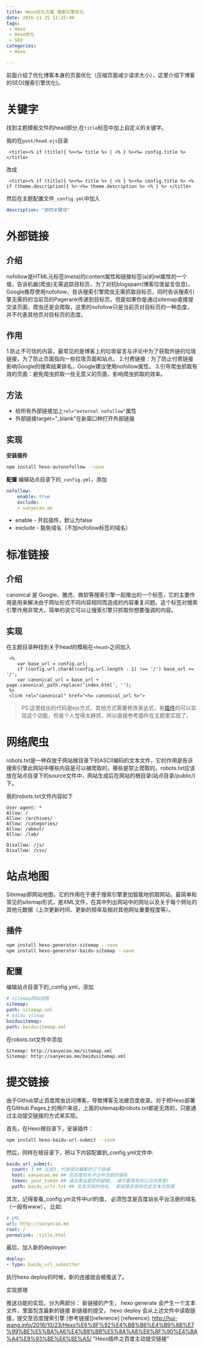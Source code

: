 ```yaml
---
title: Hexo优化方案 搜索引擎优化
date: 2016-11-25 11:25:46
tags:
 - Hexo
 - Hexo优化
 - SEO
categories:
 - Hexo

---
```


前面介绍了优化博客本身的页面优化（压缩页面减少请求大小），这里介绍下博客的SEO(搜索引擎优化)。
<!--more-->
# 关键字

找到主题模板文件的head部分,在`title`标签中加上自定义的关键字。

我的在`post/head.ejs`目录

```
 <title><% if (title){ %><%= title %> | <% } %><%= config.title %></title>
```
改成

```
 <title><% if (title){ %><%= title %> | <% } %><%= config.title %> <% if (theme.description){ %>-<%= theme.description %> <% } %> </title>

```
然后在主题配置文件`_config.yml`中加入
``` yml
description: "你的关键词"
```
# 外部链接
## 介绍
nofollow是HTML元标签(meta)的content属性和链接标签(a)的rel属性的一个值，告诉机器(爬虫)无需追踪目标页，为了对抗blogspam(博客垃圾留言信息)，Google推荐使用nofollow，告诉搜索引擎爬虫无需抓取目标页，同时告诉搜索引擎无需将的当前页的Pagerank传递到目标页。但是如果你是通过sitemap直接提交该页面，爬虫还是会爬取，这里的nofollow只是当前页对目标页的一种态度，并不代表其他页对目标页的态度。

## 作用
1.防止不可信的内容，最常见的是博客上的垃圾留言与评论中为了获取外链的垃圾链接，为了防止页面指向一些拉圾页面和站点。
2.付费链接：为了防止付费链接影响Google的搜索结果排名，Google建议使用nofollow属性。
3.引导爬虫抓取有效的页面：避免爬虫抓取一些无意义的页面，影响爬虫抓取的效率。

## 方法
* 给所有外部链接加上`rel="external nofollow"`属性
* 外部链接target="_blank"在新窗口种打开外部链接

## 实现

**安装插件**
```bash
npm install hexo-autonofollow --save
```
**配置**
编辑站点目录下的`_config.yml`，添加
``` yml
nofollow:
    enable: true
    exclude:
    - sanyecao.me
```
* enable - 开启插件，默认为false
* exclude - 豁免域名（不加nofollow标签的域名）

# 标准链接

## 介绍
canonical 是 Google、雅虎、微软等搜索引擎一起推出的一个标签，它的主要作用是用来解决由于网址形式不同内容相同而造成的内容重复问题。这个标签对搜索引擎作用非常大，简单的说它可以让搜索引擎只抓取你想要强调的内容。

## 实现
在主题目录种找到关于head的模板在`<head>`之间加入
```
 <% 
    var base_url = config.url;
    if (config.url.charAt(config.url.length - 1) !== '/') base_url += '/';
    var canonical_url = base_url + page.canonical_path.replace('index.html', '');
 %>
 <link rel="canonical" href="<%= canonical_url %>">
```
> PS:这里给出的代码是ejs方式，其他方式需要修改表达式，有[插件][canonical-plugin]的可以实现这个功能，但是个人觉得太麻烦，所以直接参考插件在主题里实现了。

[canonical-plugin]:   https://github.com/HyunSeob/hexo-auto-canonical "hexo-auto-canonical"

# 网络爬虫

robots.txt是一种存放于网站根目录下的ASCII编码的文本文件，它的作用是告诉搜索引擎此网站中哪些内容是可以被爬取的，哪些是禁止爬取的。robots.txt应该放在站点目录下的source文件中，网站生成后在网站的根目录(站点目录/public/)下。

我的robots.txt文件内容如下
```
User-agent: *
Allow: /
Allow: /archives/
Allow: /categories/
Allow: /about/
Allow: /lab/

Disallow: /js/
Disallow: /css/
```

# 站点地图

Sitemap即网站地图，它的作用在于便于搜索引擎更加智能地抓取网站。最简单和常见的sitemap形式，是XML文件，在其中列出网站中的网址以及关于每个网址的其他元数据（上次更新时间、更新的频率及相对其他网址重要程度等）。

## 插件
```bash
npm install hexo-generator-sitemap --save
npm install hexo-generator-baidu-sitemap --save
```
## 配置

编辑站点目录下的_config.yml，添加
```yml
# sitemap网站地图
sitemap:
path: sitemap.xml
# baidu stimap
baidusitemap:
path: baidusitemap.xml
```
在robots.txt文件中添加
```
Sitemap: http://sanyecao.me/sitemap.xml
Sitemap: http://sanyecao.me/baidusitemap.xml
```

# 提交链接
由于Github禁止百度爬虫访问博客，导致博客无法被百度收录。对于把Hexo部署在GitHub Pages上的用户来说，上面的sitemap和robots.txt都是无效的，只能通过主动提交链接的方式来实现。

首先，在Hexo根目录下，安装插件：
```bash
npm install hexo-baidu-url-submit --save
```
然后，同样在根目录下，把以下内容配置到_config.yml文件中:
```yml
baidu_url_submit:
  count: 3 ## 比如3，代表提交最新的三个链接
  host: sanyecao.me ## 在百度站长平台中注册的域名
  token: your_token ## 请注意这是您的秘钥， 请不要发布在公众仓库里!
  path: baidu_urls.txt ## 文本文档的地址， 新链接会保存在此文本文档里
```
其次，记得查看_config.ym文件中url的值， 必须包含是百度站长平台注册的域名（一般有www）， 比如:
```yml
# URL
url: http://sanyecao.me
root: /
permalink: :title.html
```
最后，加入新的deployer:
```yml
deploy:
- type: baidu_url_submitter
```
执行hexo deploy的时候，新的连接就会被推送了。

实现原理

推送功能的实现，分为两部分：
新链接的产生， hexo generate 会产生一个文本文件，里面包含最新的链接
新链接的提交， hexo deploy 会从上述文件中读取链接，提交至百度搜索引擎
[参考链接][reference]
[reference]:  http://hui-wang.info/2016/10/23/Hexo%E6%8F%92%E4%BB%B6%E4%B9%8B%E7%99%BE%E5%BA%A6%E4%B8%BB%E5%8A%A8%E6%8F%90%E4%BA%A4%E9%93%BE%E6%8E%A5/ "Hexo插件之百度主动提交链接"
